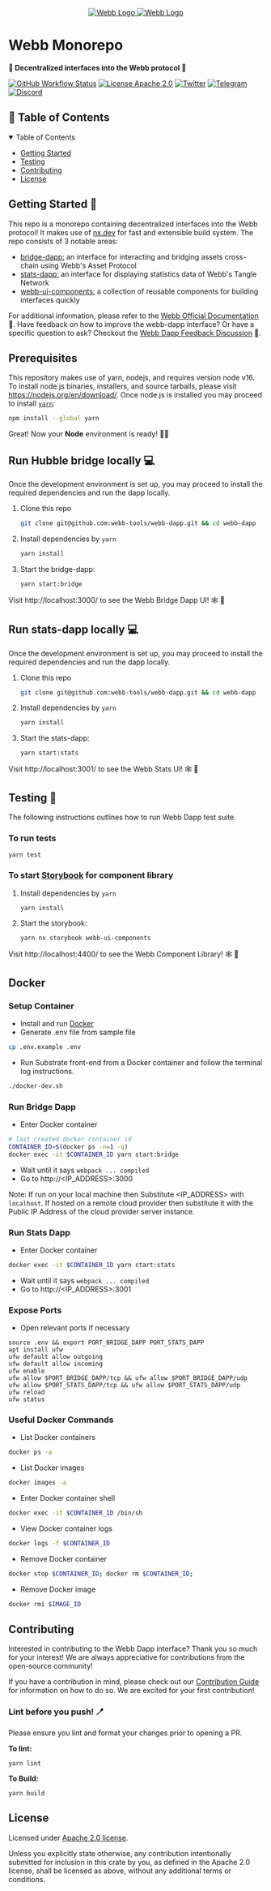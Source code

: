 
<div align="center">
<a href="https://www.webb.tools/">

![Webb Logo](./.github/assets/webb_banner_light.png#gh-light-mode-only)
![Webb Logo](./.github/assets/webb_banner_dark.png#gh-dark-mode-only)
  </a>
  </div>

# Webb Monorepo 

<p align="left">
    <strong>🚀  Decentralized interfaces into the Webb protocol 🚀</strong>
    <br />
</p>

[![GitHub Workflow Status](https://img.shields.io/github/actions/workflow/status/webb-tools/webb-dapp/check-build.yml?branch=develop&style=flat-square)](https://github.com/webb-tools/webb-dapp/actions) [![License Apache 2.0](https://img.shields.io/badge/License-Apache%202.0-blue.svg?style=flat-square)](https://opensource.org/licenses/Apache-2.0) [![Twitter](https://img.shields.io/twitter/follow/webbprotocol.svg?style=flat-square&label=Twitter&color=1DA1F2)](https://twitter.com/webbprotocol) [![Telegram](https://img.shields.io/badge/Telegram-gray?logo=telegram)](https://t.me/webbprotocol) [![Discord](https://img.shields.io/discord/833784453251596298.svg?style=flat-square&label=Discord&logo=discord)](https://discord.gg/cv8EfJu3Tn)


<!-- TABLE OF CONTENTS -->
<h2 id="table-of-contents" style=border:0!important> 📖 Table of Contents</h2>

<details open="open">
  <summary>Table of Contents</summary>
  <ul>
    <li><a href="#start"> Getting Started</a></li>
    <li><a href="#test">Testing</a></li>
    <li><a href="#contribute">Contributing</a></li>
    <li><a href="#license">License</a></li>
  </ul>  
</details>

<h2 id="start"> Getting Started  🎉 </h2>

This repo is a monorepo containing decentralized interfaces into the Webb protocol! It makes use of [nx.dev](https://nx.dev/) for fast and extensible build system. The repo consists of 3 notable areas:

- [bridge-dapp:](https://github.com/webb-tools/webb-dapp/tree/develop/apps/bridge-dapp) an interface for interacting and bridging assets cross-chain using Webb's Asset Protocol
- [stats-dapp:](https://github.com/webb-tools/webb-dapp/tree/develop/apps/stats-dapp) an interface for displaying statistics data of Webb's Tangle Network  
- [webb-ui-components:](https://github.com/webb-tools/webb-dapp/tree/develop/libs/webb-ui-components) a collection of reusable components for building interfaces quickly


For additional information, please refer to the [Webb Official Documentation](https://docs.webb.tools/v1/getting-started/overview/) 📝. Have feedback on how to improve the webb-dapp interface? Or have a specific question to ask? Checkout the [Webb Dapp Feedback Discussion](https://github.com/webb-tools/feedback/discussions/categories/webb-dapp-feedback) 💬.

## Prerequisites

This repository makes use of yarn, nodejs, and requires version node v16. To install node.js binaries, installers, and source tarballs, please visit https://nodejs.org/en/download/. Once node.js is installed you may proceed to install [`yarn`](https://classic.yarnpkg.com/en/docs/install):

```bash
npm install --global yarn
```

Great! Now your **Node** environment is ready! 🚀🚀

## Run Hubble bridge locally 💻

Once the development environment is set up, you may proceed to install the required dependencies and run the dapp locally.

1. Clone this repo

   ```bash
   git clone git@github.com:webb-tools/webb-dapp.git && cd webb-dapp
   ```

2. Install dependencies by `yarn`

   ```bash
   yarn install
   ```

3. Start the bridge-dapp:

   ```bash
   yarn start:bridge
   ```

Visit http://localhost:3000/ to see the Webb Bridge Dapp UI! 🕸️ 🚀

## Run stats-dapp locally 💻

Once the development environment is set up, you may proceed to install the required dependencies and run the dapp locally.

1. Clone this repo

   ```bash
   git clone git@github.com:webb-tools/webb-dapp.git && cd webb-dapp
   ```

2. Install dependencies by `yarn`

   ```bash
   yarn install
   ```

3. Start the stats-dapp:

   ```bash
   yarn start:stats
   ```

Visit http://localhost:3001/ to see the Webb Stats UI! 🕸️ 🚀

<h2 id="test"> Testing 🧪 </h2>

The following instructions outlines how to run Webb Dapp test suite.

### To run tests

```
yarn test
```

### To start [Storybook](https://storybook.js.org/) for component library

1. Install dependencies by `yarn`

   ```bash
   yarn install
   ```

2. Start the storybook:

   ```bash
   yarn nx storybook webb-ui-components 
   ```

Visit http://localhost:4400/ to see the Webb Component Library! 🕸️ 🚀

## Docker

### Setup Container

* Install and run [Docker](https://www.docker.com/)
* Generate .env file from sample file
```bash
cp .env.example .env
```
* Run Substrate front-end from a Docker container and follow the terminal log instructions.
```bash
./docker-dev.sh
```

### Run Bridge Dapp

* Enter Docker container
```bash
# last created docker container id
CONTAINER_ID=$(docker ps -n=1 -q)
docker exec -it $CONTAINER_ID yarn start:bridge
```
* Wait until it says `webpack ... compiled`
* Go to http://<IP_ADDRESS>:3000

Note: If run on your local machine then Substitute <IP_ADDRESS> with `localhost`. If hosted on a remote cloud provider then substitute it with the Public IP Address of the cloud provider server instance.

### Run Stats Dapp

* Enter Docker container
```bash
docker exec -it $CONTAINER_ID yarn start:stats
```
* Wait until it says `webpack ... compiled`
* Go to http://<IP_ADDRESS>:3001

### Expose Ports

* Open relevant ports if necessary
```
source .env && export PORT_BRIDGE_DAPP PORT_STATS_DAPP
apt install ufw
ufw default allow outgoing
ufw default allow incoming
ufw enable
ufw allow $PORT_BRIDGE_DAPP/tcp && ufw allow $PORT_BRIDGE_DAPP/udp
ufw allow $PORT_STATS_DAPP/tcp && ufw allow $PORT_STATS_DAPP/udp
ufw reload
ufw status
```

### Useful Docker Commands

* List Docker containers
```bash
docker ps -a
```

* List Docker images
```bash
docker images -a
```

* Enter Docker container shell
```bash
docker exec -it $CONTAINER_ID /bin/sh
```

* View Docker container logs
```bash
docker logs -f $CONTAINER_ID
```

* Remove Docker container
```bash
docker stop $CONTAINER_ID; docker rm $CONTAINER_ID;
```

* Remove Docker image
```bash
docker rmi $IMAGE_ID
```

<h2 id="contribute"> Contributing </h2>

Interested in contributing to the Webb Dapp interface? Thank you so much for your interest! We are always appreciative for contributions from the open-source community!

If you have a contribution in mind, please check out our [Contribution Guide](./.github/CONTRIBUTING.md) for information on how to do so. We are excited for your first contribution!

### Lint before you push! 🪥

Please ensure you lint and format your changes prior to opening a PR. 

**To lint:**

```
yarn lint
```

**To Build:**

```
yarn build
```

<h2 id="license"> License </h2>

Licensed under <a href="LICENSE">Apache 2.0 license</a>.

Unless you explicitly state otherwise, any contribution intentionally submitted for inclusion in this crate by you, as defined in the Apache 2.0 license, shall be licensed as above, without any additional terms or conditions.
